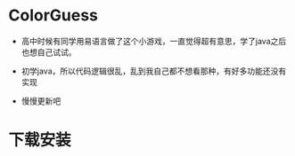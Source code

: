 # ColorGuess

- 高中时候有同学用易语言做了这个小游戏，一直觉得超有意思，学了java之后也想自己试试。

- 初学java，所以代码逻辑很乱，乱到我自己都不想看那种，有好多功能还没有实现

- 慢慢更新吧

# 下载安装
